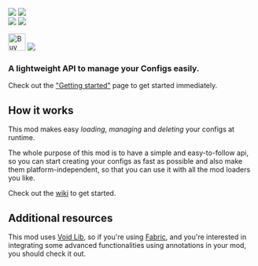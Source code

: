 ![](https://img.shields.io/badge/Modloaders-Fabric,%20Forge,%20Neoforge-brightgreen) ![](https://img.shields.io/badge/Environment-Server-yellow)
<br/>
[![](https://img.shields.io/curseforge/dt/990853?logo=curseforge&logoColor=f16436&label=%20Curseforge&color=2d2d2d)](https://www.curseforge.com/minecraft/mc-mods/fastconfigapi) [![](https://img.shields.io/modrinth/dt/jhHNjn7K?logo=modrinth&logoColor=1bd96a&label=%20Modrinth&color=2d2d2d)](https://modrinth.com/mod/fastconfigapi)

<a href='https://ko-fi.com/infinituum' target='_blank'><img height=35 src='https://uploads-ssl.webflow.com/5c14e387dab576fe667689cf/61e11d430afb112ea33c3aa5_Button-1-p-500.png' alt='Buy Me a Coffee at ko-fi.com' /></a>
![](https://cdn.modrinth.com/data/jhHNjn7K/images/38685788e23cc9ba5911e5bf593533254fca1d2d.png)

### **A lightweight API to manage your Configs easily.**

Check out the ["Getting started"](https://github.com/Infinituum17/FastConfigAPI/wiki/Getting-Started) page to get
started immediately.

## How it works

This mod makes easy *loading*, _managing_ and _deleting_ your configs at runtime.<br/>

The whole purpose of this mod is to have a simple and easy-to-follow api,
so you can start creating your configs as fast as possible and also make them platform-independent,
so that you can use it with all the mod loaders you like.

Check out the [wiki](https://github.com/Infinituum17/FastConfigAPI/wiki/Getting-Started) to get started.

## Additional resources

This mod uses [Void Lib](https://modrinth.com/mod/void-lib),
so if you're using [Fabric](https://fabricmc.net/), and you're interested in integrating some advanced
functionalities using annotations in your mod, you should check it out.
